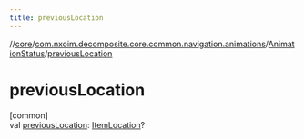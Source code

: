 ```yaml
---
title: previousLocation
---
```

//[core](../../../index.html)/[com.nxoim.decomposite.core.common.navigation.animations](../index.html)/[AnimationStatus](index.html)/[previousLocation](previous-location.html)



# previousLocation



[common]\
val [previousLocation](previous-location.html): [ItemLocation](../-item-location/index.html)?




